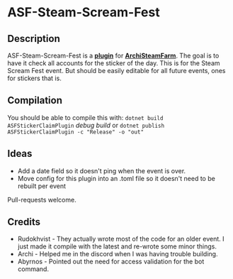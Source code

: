 # ASF-Steam-Scream-Fest

## Description

ASF-Steam-Scream-Fest is a **[plugin](https://github.com/JustArchiNET/ArchiSteamFarm/wiki/Plugins)** for **[ArchiSteamFarm](https://github.com/JustArchiNET/ArchiSteamFarm)**. The goal is to have it check all accounts for the sticker of the day. This is for the Steam Scream Fest event. But should be easily editable for all future events, ones for stickers that is.

## Compilation
You should be able to compile this with:
`dotnet build ASFStickerClaimPlugin` *debug build*
or
`dotnet publish ASFStickerClaimPlugin -c "Release" -o "out"`

## Ideas
* Add a date field so it doesn't ping when the event is over.
* Move config for this plugin into an .toml file so it doesn't need to be rebuilt per event

Pull-requests welcome.

## Credits
* Rudokhvist - They actually wrote most of the code for an older event. I just made it compile with the latest and re-wrote some minor things.
* Archi - Helped me in the discord when I was having trouble building.
* Abyrnos - Pointed out the need for access validation for the bot command.